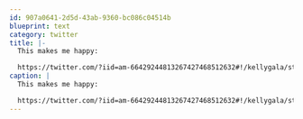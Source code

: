 ```yaml
---
id: 907a0641-2d5d-43ab-9360-bc086c04514b
blueprint: text
category: twitter
title: |-
  This makes me happy: 

  https://twitter.com/?iid=am-66429244813267427468512632#!/kellygala/status/158934105898237952
caption: |
  This makes me happy: 

  https://twitter.com/?iid=am-66429244813267427468512632#!/kellygala/status/158934105898237952
---
```

